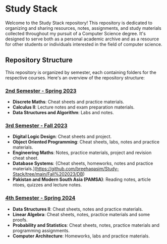 # Study Stack

Welcome to the Study Stack repository! This repository is dedicated to organizing and sharing resources, notes, assignments, and study materials collected throughout my pursuit of a Computer Science degree. It's designed to serve both as a personal academic archive and as a resource for other students or individuals interested in the field of computer science.

## Repository Structure

This repository is organized by semester, each containing folders for the respective courses. Here's an overview of the repository structure:

### [2nd Semester - Spring 2023](https://github.com/breehaqasim/Study-Stack/tree/main/Spring%202023)
- **Discrete Maths**: Cheat sheets and practice materials.
- **Calculus II**: Lecture notes and exam preparation materials.
- **Data Structures and Algorithm**: Labs and notes.

### [3rd Semester - Fall 2023](https://github.com/breehaqasim/Study-Stack/tree/main/Fall%202023)
- **Digital Logic Design**: Cheat sheets and project.
- **Object Oriented Programming**: Cheat sheets, labs, notes and practice materials.
- **Engineering Maths**: Notes, practice materials, project and revision cheat sheet.
- **Database Systems**: {Cheat sheets, homeworks, notes and practice materials.](https://github.com/breehaqasim/Study-Stack/tree/main/Fall%202023/DB)
- **Pakistan and Modern South Asia (PAMSA)**: Reading notes, article ntoes, quizzes and lecture notes.

### [4th Semester - Spring 2024](https://github.com/breehaqasim/Study-Stack/tree/main/Spring%202024)
- **Data Structures II**: Cheat sheets, notes and practice materials.
- **Linear Algebra**: Cheat sheets, notes, practice materials and some proofs.
- **Probability and Statistics**: Cheat sheets, notes, practice materials and programming assignments.
- **Computer Architecture**: Homeworks, labs and practice materials.

